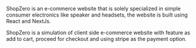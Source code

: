 ShopZero is an e-commerce website that is solely specialized in simple consumer electronics like speaker and headsets, the website is built using React and NextJs.

ShopZero is a simulation of client side e-commerce website with feature as add to cart, proceed for checkout and using stripe as the payment option.
